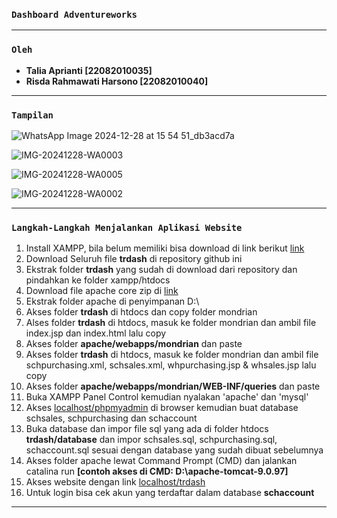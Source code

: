 ### **`Dashboard Adventureworks`**

---

### **`Oleh`**

- **Talia Aprianti          [22082010035]**
- **Risda Rahmawati Harsono [22082010040]**

---
### **`Tampilan`**

![WhatsApp Image 2024-12-28 at 15 54 51_db3acd7a](https://github.com/user-attachments/assets/73689010-8ac0-461a-9aec-9f2f6cac3ed2)

![IMG-20241228-WA0003](https://github.com/user-attachments/assets/086fcddf-014f-4474-9248-737456e178c5)

![IMG-20241228-WA0005](https://github.com/user-attachments/assets/fb821c9d-1890-47e2-bdd6-7e0db719e12b)

![IMG-20241228-WA0002](https://github.com/user-attachments/assets/1f153210-5da8-4a51-978d-4716f7a2d90b)

---
### **`Langkah-Langkah Menjalankan Aplikasi Website`**

1. Install XAMPP, bila belum memiliki bisa download di link berikut [link](https://www.apachefriends.org/download.html)
2. Download Seluruh file **trdash** di repository github ini
3. Ekstrak folder **trdash** yang sudah di download dari repository dan pindahkan ke folder xampp/htdocs
4. Download file apache core zip di [link](https://tomcat.apache.org/download-90.cgi)
5. Ekstrak folder apache di penyimpanan D:\
6. Akses folder **trdash** di htdocs dan copy folder mondrian
7. Alses folder **trdash** di htdocs, masuk ke folder mondrian dan ambil file index.jsp dan index.html lalu copy
8. Akses folder **apache/webapps/mondrian** dan paste
9. Akses folder **trdash** di htdocs, masuk ke folder mondrian dan ambil file schpurchasing.xml, schsales.xml, whpurchasing.jsp & whsales.jsp lalu copy
10. Akses folder **apache/webapps/mondrian/WEB-INF/queries** dan paste
11. Buka XAMPP Panel Control kemudian nyalakan 'apache' dan 'mysql'
12. Akses [localhost/phpmyadmin](http://localhost/phpmyadmin/) di browser kemudian buat database schsales, schpurchasing dan schaccount
13. Buka database dan impor file sql yang ada di folder htdocs **trdash/database** dan impor schsales.sql, schpurchasing.sql, schaccount.sql sesuai dengan database yang sudah dibuat sebelumnya
14. Akses folder apache lewat Command Prompt (CMD) dan jalankan catalina run **[contoh akses di CMD: D:\apache-tomcat-9.0.97]**
15. Akses website dengan link [localhost/trdash](http://localhost/trdash/)
16. Untuk login bisa cek akun yang terdaftar dalam database **schaccount**
---
